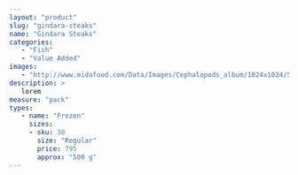 ```yaml
---
layout: "product"
slug: "gindara-steaks"
name: "Gindara Steaks"
categories:
   - "Fish"
   - "Value Added"
images:
   - "http://www.midafood.com/Data/Images/Cephalopods_album/1024x1024/54acdb77e60ec196.jpg"
description: >
   lorem
measure: "pack"
types: 
   - name: "Frozen"
     sizes: 
     - sku: 38
       size: "Regular"
       price: 795
       approx: "500 g"
---
```

